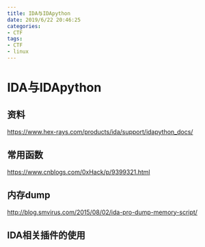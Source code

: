 ```yaml
---
title: IDA与IDApython
date: 2019/6/22 20:46:25
categories:
- CTF
tags:
- CTF
- linux
---
```


# IDA与IDApython
<!-- more -->

## 资料
https://www.hex-rays.com/products/ida/support/idapython_docs/


## 常用函数
https://www.cnblogs.com/0xHack/p/9399321.html

## 内存dump
http://blog.smvirus.com/2015/08/02/ida-pro-dump-memory-script/

## IDA相关插件的使用
